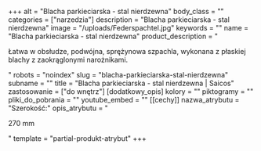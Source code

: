 +++
alt = "Blacha parkieciarska - stal nierdzewna"
body_class = ""
categories = ["narzedzia"]
description = "Blacha parkieciarska - stal nierdzewna"
image = "/uploads/Federspachtel.jpg"
keywords = ""
name = "Blacha parkieciarska - stal nierdzewna"
product_description = "<p>Łatwa w obsłudze, podwójna, sprężynowa szpachla, wykonana z płaskiej blachy z zaokrąglonymi narożnikami.</p>"
robots = "noindex"
slug = "blacha-parkieciarska-stal-nierdzewna"
subname = ""
title = "Blacha parkieciarska - stal nierdzewna | Saicos"
zastosowanie = ["do wnętrz"]
[dodatkowy_opis]
kolory = ""
piktogramy = ""
pliki_do_pobrania = ""
youtube_embed = ""
[[cechy]]
nazwa_atrybutu = "Szerokość:"
opis_atrybutu = "<p>270 mm</p>"
template = "partial-produkt-atrybut"
+++
